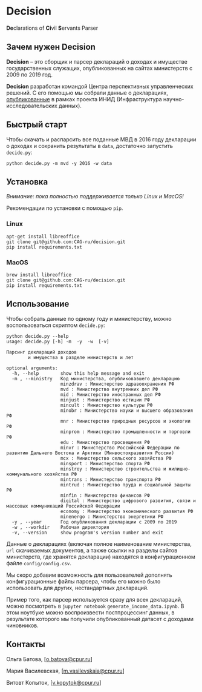 # Decision
**De**clarations of **Ci**vil **S**ervants Parser

## Зачем нужен Decision

**Decision** – это сборщик и парсер деклараций о доходах и имуществе государственных служащих, опубликованных на сайтах министерств с 2009 по 2019 год. 

**Decision** разработан командой Центра перспективных управленческих решений. С его помощью мы собрали данные о декларациях, [опубликованные](https://data-in.ru/data-catalog/datasets/150/) в рамках проекта ИНИД (Инфраструктура научно-исследовательских данных). 

## Быстрый старт

Чтобы скачать и распарсить все поданные МВД в 2016 году декларации о доходах и сохранить результаты в `data`, достаточно запустить `decide.py`:

```shell
python decide.py -m mvd -y 2016 -w data
```
## Установка

*Внимание: пока полностью поддерживается только Linux и MacOS!*

Рекомендации по установки с помощью `pip`.

### Linux

```shell
apt-get install libreoffice
git clone git@github.com:CAG-ru/decision.git
pip install requirements.txt
```
### MacOS

```shell
brew install libreoffice
git clone git@github.com:CAG-ru/decision.git
pip install requirements.txt
```
## Использование

Чтобы собрать данные по одному году и министерству, можно воспользоваться скриптом `decide.py`:

```
python decide.py --help
usage: decide.py [-h] -m  -y  -w  [-v]

Парсинг деклараций доходов
        и имущества в разделе министерств и лет

optional arguments:
  -h, --help        show this help message and exit
  -m , --ministry   Код министерства, опубликовавшего декларацию
                    minzdrav : Министерство здравоохранения РФ
                    mvd : Министерство внутренних дел РФ
                    mid : Министерство иностранных дел РФ
                    minjust : Министерство юстиции РФ
                    mincult : Министерство культуры РФ
                    minobr : Министерство науки и высшего образования РФ
                    mnr : Министерство природных ресурсов и экологии РФ
                    minprom : Министерство промышленности и торговли РФ
                    edu : Министерство просвещения РФ
                    minvr : Министерство Российской Федерации по развитию Дальнего Востока и Арктики (Минвостокразвития России)
                    mcx : Министерство сельского хозяйства РФ
                    minsport : Министерство спорта РФ
                    minstroy : Министерство строительства и жилищно-коммунального хозяйства РФ
                    mintrans : Министерство транспорта РФ
                    mintrud : Министерство труда и социальной защиты РФ
                    minfin : Министерство финансов РФ
                    digital : Министерство цифрового развития, связи и массовых коммуникаций Российской Федерации
                    economy : Министерство экономического развития РФ
                    minenergo : Министерство энергетики РФ
  -y , --year       Год опубликования декларации с 2009 по 2019
  -w , --workdir    Рабочая директория
  -v, --version     show program's version number and exit
```

Данные о декларациях (включая полное наименование министерства, `url` скачиваемых документов, а также ссылки на разделы сайтов министерств, где хранятся декларации) находятся в конфигурационном файле `config/config.csv`. 

Мы скоро добавим возможность для пользователей дополнять конфигурационные файлы парсера, чтобы его можно было использовать для других, нестандартных деклараций.

Пример того, как парсер используется сразу для всех деклараций, можно посмотреть в `jupyter notebook` `generate_income_data.ipynb`. В этом ноутбуке можно воспроизвести постпроцессинг данных, в результате которого мы получили опубликованный датасет с доходами чиновников.

## Контакты

Ольга Батова, [o.batova@cpur.ru]

Мария Василевская, [m.vasilevskaia@cpur.ru]

Витовт Копыток, [v.kopytok@cpur.ru]
